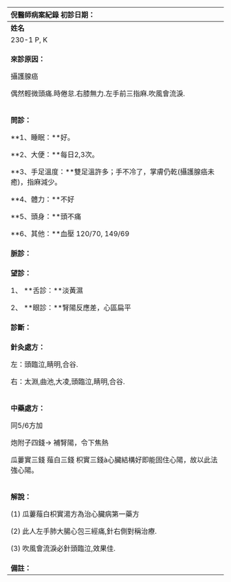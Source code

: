 ﻿|**倪醫師病案紀錄**				初診日期：|
| :- |
|**姓名**|**性別**|**年齡及體型**|**來診日期**|
|230-1 P, K|M|老年，胖|20080512|
|<p>**來診原因：**</p><p>攝護腺癌</p><p>偶然輕微頭痛.時倦怠.右膝無力.左手前三指麻.吹風會流淚.</p>|
|<p>**問診：**</p><p>**1、睡眠：**好。</p><p>**2、大便：**每日2,3次。</p><p>**3、手足溫度：**雙足溫許多；手不冷了，掌膚仍乾(攝護腺癌未癒)，指麻減少。</p><p>**4、體力：**不好</p><p>**5、頭身：**頭不痛</p><p>**6、其他：**血壓 120/70, 149/69</p>|
|**脈診：**|
|<p>**望診：**</p><p>1、 **舌診：**淡黃濕</p><p>2、 **眼診：**腎陽反應差，心區扁平</p>|
|**診斷：**|
|<p>**針灸處方：**</p><p>左：頭臨泣,睛明,合谷.</p><p>右：太淵,曲池,大凌,頭臨泣,睛明,合谷.</p>|
|<p>**中藥處方：**</p><p>同5/6方加</p><p>炮附子四錢→ 補腎陽，令下焦熱</p><p>瓜蔞實三錢 薤白三錢 枳實三錢à心臟結構好即能固住心陽，故以此法強心陽。</p>|
|<p>**解說：**</p><p>(1) 瓜蔞薤白枳實湯方為治心臟病第一藥方</p><p>(2) 此人左手肺大腸心包三經痛,針右側對稱治療.</p><p>(3) 吹風會流淚必針頭臨泣,效果佳.</p>|
|**備註：**|

